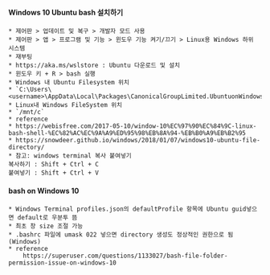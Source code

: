 #### Windows 10 Ubuntu bash 설치하기
    * 제어판 > 업데이트 및 복구 > 개발자 모드 사용
    * 제어판 > 앱 > 프로그램 및 기능 > 윈도우 기능 켜기/끄기 > Linux용 Windows 하위 시스템
    * 재부팅
    * https://aka.ms/wslstore : Ubuntu 다운로드 및 설치
    * 윈도우 키 + R > bash 실행
    * Windows 내 Ubuntu Filesystem 위치
    * `C:\Users\<username>\AppData\Local\Packages\CanonicalGroupLimited.UbuntuonWindows_79rhkp1fndgsc\LocalState`
    * Linux내 Windows FileSystem 위치
    * `/mnt/c`
    * reference
    * https://webisfree.com/2017-05-10/window-10%EC%97%90%EC%84%9C-linux-bash-shell-%EC%82%AC%EC%9A%A9%ED%95%98%EB%8A%94-%EB%B0%A9%EB%B2%95
    * https://snowdeer.github.io/windows/2018/01/07/windows10-ubuntu-file-directory/
    * 참고: windows terminal 복사 붙여넣기
    복사하기 : Shift + Ctrl + C
    붙여넣기 : Shift + Ctrl + V

#### bash on Windows 10
    * Windows Terminal profiles.json의 defaultProfile 항목에 Ubuntu guid넣으면 default로 우분투 뜸
    * 최초 창 size 조절 가능
    * .bashrc 파일에 umask 022 넣으면 directory 생성도 정상적인 권한으로 됨(Windows)
    * reference
        https://superuser.com/questions/1133027/bash-file-folder-permission-issue-on-windows-10


